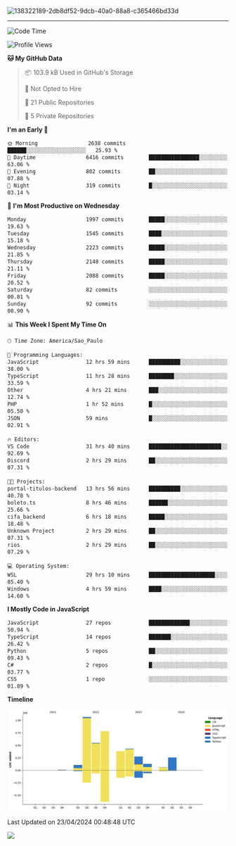 
![138322189-2db8df52-9dcb-40a0-88a8-c365466bd33d](https://user-images.githubusercontent.com/89656623/214648213-d698ffe7-0c15-4728-8ac0-3e241011cc78.gif)

---

<!--START_SECTION:waka-->
![Code Time](http://img.shields.io/badge/Code%20Time-63%20hrs%2021%20mins-blue)

![Profile Views](http://img.shields.io/badge/Profile%20Views-11-blue)

**🐱 My GitHub Data** 

> 📦 103.9 kB Used in GitHub's Storage 
 > 
> 🚫 Not Opted to Hire
 > 
> 📜 21 Public Repositories 
 > 
> 🔑 5 Private Repositories 
 > 
**I'm an Early 🐤** 

```text
🌞 Morning                2638 commits        ██████░░░░░░░░░░░░░░░░░░░   25.93 % 
🌆 Daytime                6416 commits        ████████████████░░░░░░░░░   63.06 % 
🌃 Evening                802 commits         ██░░░░░░░░░░░░░░░░░░░░░░░   07.88 % 
🌙 Night                  319 commits         █░░░░░░░░░░░░░░░░░░░░░░░░   03.14 % 
```
📅 **I'm Most Productive on Wednesday** 

```text
Monday                   1997 commits        █████░░░░░░░░░░░░░░░░░░░░   19.63 % 
Tuesday                  1545 commits        ████░░░░░░░░░░░░░░░░░░░░░   15.18 % 
Wednesday                2223 commits        █████░░░░░░░░░░░░░░░░░░░░   21.85 % 
Thursday                 2148 commits        █████░░░░░░░░░░░░░░░░░░░░   21.11 % 
Friday                   2088 commits        █████░░░░░░░░░░░░░░░░░░░░   20.52 % 
Saturday                 82 commits          ░░░░░░░░░░░░░░░░░░░░░░░░░   00.81 % 
Sunday                   92 commits          ░░░░░░░░░░░░░░░░░░░░░░░░░   00.90 % 
```


📊 **This Week I Spent My Time On** 

```text
🕑︎ Time Zone: America/Sao_Paulo

💬 Programming Languages: 
JavaScript               12 hrs 59 mins      ██████████░░░░░░░░░░░░░░░   38.00 % 
TypeScript               11 hrs 28 mins      ████████░░░░░░░░░░░░░░░░░   33.59 % 
Other                    4 hrs 21 mins       ███░░░░░░░░░░░░░░░░░░░░░░   12.74 % 
PHP                      1 hr 52 mins        █░░░░░░░░░░░░░░░░░░░░░░░░   05.50 % 
JSON                     59 mins             █░░░░░░░░░░░░░░░░░░░░░░░░   02.91 % 

🔥 Editors: 
VS Code                  31 hrs 40 mins      ███████████████████████░░   92.69 % 
Discord                  2 hrs 29 mins       ██░░░░░░░░░░░░░░░░░░░░░░░   07.31 % 

🐱‍💻 Projects: 
portal-titulos-backend   13 hrs 56 mins      ██████████░░░░░░░░░░░░░░░   40.78 % 
boleto.ts                8 hrs 46 mins       ██████░░░░░░░░░░░░░░░░░░░   25.66 % 
cifa_backend             6 hrs 18 mins       █████░░░░░░░░░░░░░░░░░░░░   18.48 % 
Unknown Project          2 hrs 29 mins       ██░░░░░░░░░░░░░░░░░░░░░░░   07.31 % 
rios                     2 hrs 29 mins       ██░░░░░░░░░░░░░░░░░░░░░░░   07.29 % 

💻 Operating System: 
WSL                      29 hrs 10 mins      █████████████████████░░░░   85.40 % 
Windows                  4 hrs 59 mins       ████░░░░░░░░░░░░░░░░░░░░░   14.60 % 
```

**I Mostly Code in JavaScript** 

```text
JavaScript               27 repos            █████████████░░░░░░░░░░░░   50.94 % 
TypeScript               14 repos            ███████░░░░░░░░░░░░░░░░░░   26.42 % 
Python                   5 repos             ██░░░░░░░░░░░░░░░░░░░░░░░   09.43 % 
C#                       2 repos             █░░░░░░░░░░░░░░░░░░░░░░░░   03.77 % 
CSS                      1 repo              ░░░░░░░░░░░░░░░░░░░░░░░░░   01.89 % 
```



**Timeline**

![Lines of Code chart](https://raw.githubusercontent.com/NatanB4/NatanB4/main/assets/bar_graph.png)


 Last Updated on 23/04/2024 00:48:48 UTC
<!--END_SECTION:waka-->
    
  <a href="mailto:natanbarbosa027@gmail.com"><img src="https://img.shields.io/badge/Gmail-D14836?style=for-the-badge&logo=gmail&logoColor=white" target="_blank"></a>

